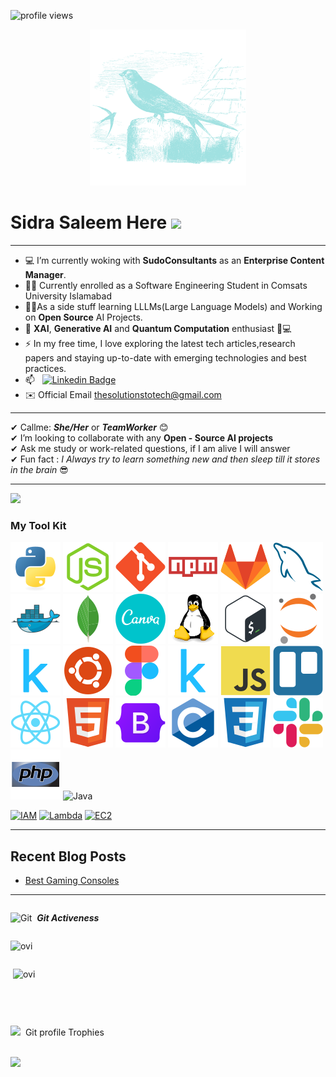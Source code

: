 ![profile views](https://komarev.com/ghpvc/?username=sidrasaleem296&label=PROFILE+VIEWS)
<div id="header" align="center">
  <img src="/asset/ababeel.svg" width="250"/>
</div>                                                            
<h1>
  Sidra Saleem Here
  <img src="https://media.giphy.com/media/hvRJCLFzcasrR4ia7z/giphy.gif" width="30px"/>
</h1>   
<hr>

- 💻 I’m currently woking with **SudoConsultants** as an **Enterprise Content Manager**.
- 👩‍💻 Currently enrolled as a Software Engineering Student in Comsats University Islamabad
- 👩‍💻As a side stuff learning LLLMs(Large Language Models) and Working on **Open Source** AI Projects.
- 🤖 **XAI**, **Generative AI** and **Quantum Computation** enthusiast 🧠💻
- ⚡ In my free time, I love exploring the latest tech articles,research papers and staying up-to-date with emerging technologies and best practices.
- 📫 &nbsp; [![Linkedin Badge](https://img.shields.io/badge/-Sidra-blue?style=flat&logo=Linkedin&logoColor=white)](https://www.linkedin.com/in/sidra-saleem-5134911b5)
- ✉️ Official Email [thesolutionstotech@gmail.com](mailto:thesolutionstotech@gmail.com)

<hr>

✔ Callme: ***She/Her*** or ***TeamWorker*** 😊 <br>
✔ I’m looking to collaborate with any **Open - Source AI projects**<br>
✔ Ask me study or work-related questions, if I am alive I will answer<br>
✔ Fun fact : *I Always try to learn something new and then sleep till it stores in the brain* 😎
<hr>
<img src="https://media.giphy.com/media/iY8CRBdQXODJSCERIr/giphy.gif" width="30px"> <h3>My Tool Kit</h3>

![Python](/asset/python.svg) ![Node.js](/asset/nodejs.svg) ![Git](/asset/git.svg) ![Npm](/asset/npm.svg) ![GitLab](/asset/gitlab.svg) ![MySQL](/asset/mysql.svg) ![Docker](/asset/docker.svg) ![MongoDB](/asset/mongodb.svg) ![Canva](/asset/canva.svg) ![Linux](/asset/linux.svg) ![bash](/asset/bash.svg) ![jupyter](/asset/jupyter.svg) ![kaggle](/asset/kaggle.svg) ![ubuntu](/asset/ubuntu.svg) ![Figma](/asset/figma.svg) ![Kaggle](/asset/kaggle.svg) ![Javascript](/asset/javascript.svg) ![Trello](/asset/trello.svg) ![React JS](/asset/reactjs.svg) ![Html](/asset/html.svg) ![Bootstrap](/asset/bootstrap.svg) ![C](/asset/c.svg) ![CSS](/asset/css.svg) ![Slack](/asset/slack.svg) ![php](/asset/php.svg) ![Java](/asset/java.svg)

[![IAM](https://img.shields.io/badge/AWS-IAM-F58021?style=flat&logo=amazon-aws&logoColor=white)](https://aws.amazon.com/iam/)
[![Lambda](https://img.shields.io/badge/AWS-Lambda-FF9900?style=flat&logo=amazon-aws&logoColor=white)](https://aws.amazon.com/lambda/)
[![EC2](https://img.shields.io/badge/AWS-EC2-232F3E?style=flat&logo=amazon-aws&logoColor=white)](https://aws.amazon.com/ec2/)


<hr>

## Recent Blog Posts

<!-- BLOG-POST-LIST:START -->
- [Best Gaming Consoles](https://solutionstotech.com/?p=22)

<hr>

<!DOCTYPE html>
<html>
<body>
    <div style="display: flex; flex-direction: column; align-items: flex-start;">
        <p>
            <img src="https://media.giphy.com/media/W5eoZHPpUx9sapR0eu/giphy.gif" width="30px" alt="Git"/>
            &nbsp;<i><b>Git Activeness</b></i>
        </p>
        <p>
            <img src="https://github-readme-stats.vercel.app/api/top-langs?username=SidraSaleem296&show_icons=true&locale=en&layout=compact&theme=radical" alt="ovi" />
        </p>
        <p>
            &nbsp;<img src="https://github-readme-stats.vercel.app/api?username=SidraSaleem296&show_icons=true&locale=en&theme=chartreuse-dark" alt="ovi" width="410" />
        </p>
        <br>
        <hr>
        <p align="center">
            <img src="https://media.giphy.com/media/QaMcXSekUWx7aogAUr/giphy.gif" width="30" />
            &nbsp;Git profile Trophies
        </p>
        <br>
        <img src="https://github-profile-trophy.vercel.app/?username=SidraSaleem296&theme=juicyfresh&no-bg=true" />
    </div>
</body>
</html>

